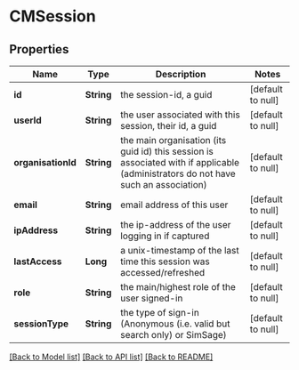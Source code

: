 # CMSession
## Properties

| Name | Type | Description | Notes |
|------------ | ------------- | ------------- | -------------|
| **id** | **String** | the session-id, a guid | [default to null] |
| **userId** | **String** | the user associated with this session, their id, a guid | [default to null] |
| **organisationId** | **String** | the main organisation (its guid id) this session is associated with if applicable (administrators do not have such an association) | [default to null] |
| **email** | **String** | email address of this user | [default to null] |
| **ipAddress** | **String** | the ip-address of the user logging in if captured | [default to null] |
| **lastAccess** | **Long** | a unix-timestamp of the last time this session was accessed/refreshed | [default to null] |
| **role** | **String** | the main/highest role of the user signed-in | [default to null] |
| **sessionType** | **String** | the type of sign-in (Anonymous (i.e. valid but search only) or SimSage) | [default to null] |

[[Back to Model list]](../README.md#documentation-for-models) [[Back to API list]](../README.md#documentation-for-api-endpoints) [[Back to README]](../README.md)


